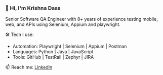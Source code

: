 ### 👋 Hi, I'm Krishna Dass
Senior Software QA Engineer with 8+ years of experience testing mobile, web, and APIs using Selenium, Appium and playwright.

🛠️ Tech I use:
- Automation: Playwright | Selenium | Appium | Postman
- Languages: Python | Java | JavaScript
- Tools: GitHub | TestRail | Zephyr | JIRA

📫 Reach me: [LinkedIn](https://linkedin.com/in/krishna-dass)
